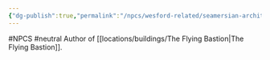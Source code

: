 ```yaml
---
{"dg-publish":true,"permalink":"/npcs/wesford-related/seamersian-architect/"}
---
```


#NPCS #neutral
Author of [[locations/buildings/The Flying Bastion\|The Flying Bastion]]. 